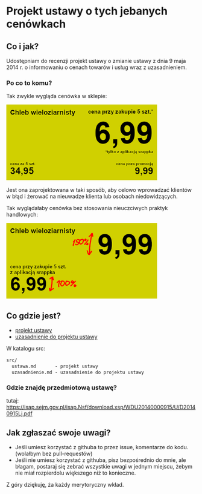 # Projekt ustawy o tych jebanych cenówkach

## Co i jak?

Udostępniam do recenzji projekt ustawy o zmianie ustawy z dnia 9 maja 2014 r. o informowaniu o cenach towarów i usług
wraz z uzasadnieniem.

### Po co to komu?

Tak zwykle wygląda cenówka w sklepie:

![before.png](img/before.png)

Jest ona zaprojektowana w taki sposób, aby celowo wprowadzać klientów w błąd i żerować na nieuwadze klienta lub osobach
niedowidzących.

Tak wyglądałaby cenówka bez stosowania nieuczciwych praktyk handlowych:

![after.png](img/after.png)

## Co gdzie jest?

 - [projekt ustawy](src/ustawa.md)
 - [uzasadnienie do projektu ustawy](src/uzasadnienie.md)

W katalogu src:
```
src/
  ustawa.md       - projekt ustawy
  uzasadnienie.md - uzasadnienie do projektu ustawy
```

### Gdzie znajdę przedmiotową ustawę?

tutaj:
https://isap.sejm.gov.pl/isap.Nsf/download.xsp/WDU20140000915/U/D20140915Lj.pdf

## Jak zgłaszać swoje uwagi?

- Jeśli umiesz korzystać z githuba to przez issue, komentarze do kodu. (wolałbym bez pull-requestów)
- Jeśli nie umiesz korzystać z githuba, pisz bezpośrednio do mnie, ale błagam, postaraj się zebrać wszystkie uwagi w 
  jednym miejscu, żebym nie miał rozpierdolu większego niż to konieczne.

Z góry dziękuję, ża każdy merytoryczny wkład.